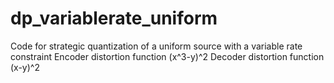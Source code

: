 # dp_variablerate_uniform
Code for strategic quantization of a uniform source with a variable rate constraint 
Encoder distortion function (x^3-y)^2 
Decoder distortion function (x-y)^2
